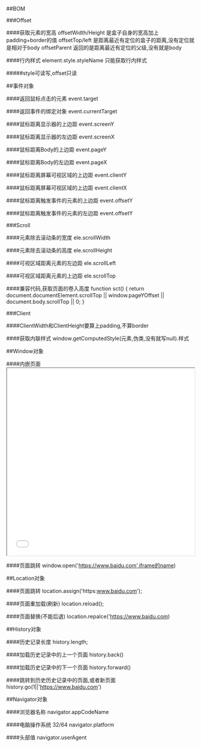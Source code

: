 ##BOM

###Offset


####获取元素的宽高
	offsetWidth/Height  是盒子自身的宽高加上padding+border的值
	offsetTop/left  是距离最近有定位的盒子的距离,没有定位就是相对于body
	offsetParent 返回的是距离最近有定位的父级,没有就是body

####行内样式
	element.style.styleName 只能获取行内样式

#####style可读写,offset只读

##事件对象

####返回鼠标点击的元素
	event.target

####返回事件的绑定对象
	event.currentTarget

####鼠标距离显示器的上边距
	event.screenY

####鼠标距离显示器的左边距
	event.screenX

####鼠标距离Body的上边距
	event.pageY

####鼠标距离Body的左边距
	event.pageX

####鼠标距离屏幕可视区域的上边距
	event.clientY

####鼠标距离屏幕可视区域的上边距
	event.clientX

####鼠标距离触发事件的元素的上边距
	event.offsetY

####鼠标距离触发事件的元素的左边距
	event.offsetY

###Scroll

####元素除去滚动条的宽度
	ele.scrollWidth

####元素除去滚动条的高度
	ele.scrollHeight

####可视区域距离元素的左边距
	ele.scrollLeft

####可视区域距离元素的上边距
	ele.scrollTop

####兼容代码,获取页面的卷入高度
	function sct() {
		return document.documentElement.scrollTop || window.pageYOffset || document.body.scrollTop || 0;
	}

###Client

####ClientWidth和ClientHeight要算上padding,不算border


####获取内联样式
	window.getComputedStyle(元素,伪类,没有就写null).样式

##Window对象

####内嵌页面
	<iframe src='初始页面路径' iframeborder='0' height='500' width='500' name='ifr'></iframe>	
	
####页面跳转
	window.open('https://www.baidu.com',iframe的name)

##Location对象

####页面跳转
	location.assign('https:www.baidu.com');

####页面重加载(刷新)
	location.reload();

####页面替换(不能后退)
	location.repalce('https://www.baidu.com)
	
##History对象

####历史记录长度
	history.length;

####加载历史记录中的上一个页面
	history.back()

####加载历史记录中的下一个页面
	history.forward()

####跳转到历史历史记录中的页面,或者新页面
	history.go(1||'https://www.baidu.com')

##Navigator对象

####浏览器名称
	navigator.appCodeName

####电脑操作系统 32/64
	navigator.platform

####头部值
	navigator.userAgent
